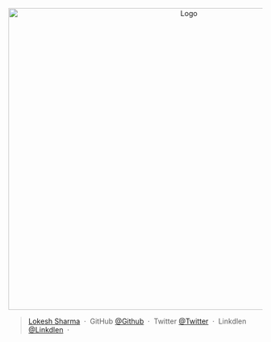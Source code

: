 
<p align="center">
  <a href="https://github.com/coder-lokesh/Linkdlen-theam">
    <img src="linkdlen.gif" alt="Logo" width="700" height="600">
  </a>

> [Lokesh Sharma](http://lokesh-resume.web.app/) &nbsp;&middot;&nbsp;
> GitHub [@Github](https://github.com/coder-lokesh) &nbsp;&middot;&nbsp;
> Twitter [@Twitter](https://twitter.com/lokeshs97047988) &nbsp;&middot;&nbsp;
> Linkdlen [@Linkdlen](https://www.linkedin.com/in/lokesh-sharma-908857193/) &nbsp;&middot;&nbsp;

